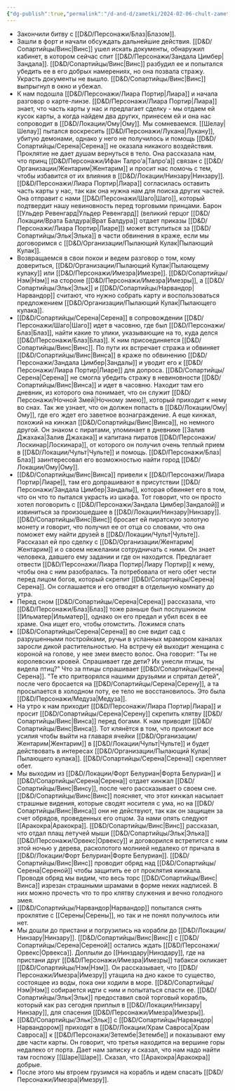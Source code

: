 ```yaml
---
{"dg-publish":true,"permalink":"/d-and-d/zametki/2024-02-06-chult-zametki-o-sessii/","created":"2024-02-19T19:15:28.492+03:00","updated":"2024-03-05T00:28:55.089+03:00"}
---
```



- Закончили битву с [[D&D/Персонажи/Блаз\|Блазом]].
- Зашли в форт и начали обсуждать дальнейшие действия. [[D&D/Сопартийцы/Винс\|Винс]] ушел искать документы, обнаружил кабинет, в котором сейчас спит [[D&D/Персонажи/Зандала Цимбер\|Зандала]]. [[D&D/Сопартийцы/Винс\|Винс]] разбудил ее и попытался убедить ее в его добрых намерениях, но она позвала стражу. Украсть документы не вышло. [[D&D/Сопартийцы/Винс\|Винс]] выпрыгнул в окно и убежал.
- К нам подошла [[D&D/Персонажи/Лиара Портир\|Лиара]] и начала разговор о карте-линзе. [[D&D/Персонажи/Лиара Портир\|Лиара]] знает, что часть карты у нас и предлагает сделку - мы отдаем ей кусок карты, а когда найдем два других, принесем ей и она нас сопроводит в [[D&D/Локации/Ому\|Ому]]. Мы сомневаемся. [[Шелау\|Шелау]] пытался воскресить [[D&D/Персонажи/Лукана\|Лукану]], убитую демонами, однако у него не получилось и помощь [[D&D/Сопартийцы/Серена\|Серена]] не оказала никакого воздействия. Проклятие не дает душам вернуться в тело. Она рассказала нам, что принц [[D&D/Персонажи/Ифан Талро’a\|Талро’a]] связан с [[D&D/Организации/Жентарим\|Жентарим]] и просит нас помочь с тем, чтобы избавится от их влияния в [[D&D/Локации/Нинзару\|Нинзару]]. [[D&D/Персонажи/Лиара Портир\|Лиара]] согласилась оставить часть карты у нас, так как она нужна нам для поиска других частей. Она отправит с нами [[D&D/Персонажи/Шаго\|Шаго]], который подтвердит нашу невиновность перед торговыми принцами. Барон [[Ульдер Ревенгард\|Ульдер Ревенгард]] (великий герцог [[D&D/Локации/Врата Балдура\|Врат Балдура]] отдает приказы [[D&D/Персонажи/Лиара Портир\|Лиаре]]) может вступиться за [[D&D/Сопартийцы/Эльк\|Элька]] в части обвинения в краже, если мы договоримся с [[D&D/Организации/Пылающий Кулак\|Пылающий Кулак]].
- Возвращаемся в свои покои и ведем разговор о том, кому довериться, [[D&D/Организации/Пылающий Кулак\|Пылающему кулаку]] или [[D&D/Персонажи/Имезра\|Имезре]]. [[D&D/Сопартийцы/Нэм\|Нэм]] на стороне [[D&D/Персонажи/Имезра\|Имезры]], а [[D&D/Сопартийцы/Эльк\|Эльк]] и [[D&D/Сопартийцы/Нарвандор\|Нарвандор]] считают, что нужно собрать карту и воспользоваться предложением [[D&D/Организации/Пылающий Кулак\|Пылающего кулака]].
- [[D&D/Сопартийцы/Серена\|Серена]] в сопровождении [[D&D/Персонажи/Шаго\|Шаго]] идет в часовню, где был [[D&D/Персонажи/Блаз\|Блаз]], найти какие то улики, указывающие на то, куда делся [[D&D/Персонажи/Блаз\|Блаз]]. К ним присоединяется [[D&D/Сопартийцы/Винс\|Винс]]. По пути их встречает стража и обвиняет [[D&D/Сопартийцы/Винс\|Винса]] в краже по обвинению [[D&D/Персонажи/Зандала Цимбер\|Зандалы]] и уводит его к [[D&D/Персонажи/Лиара Портир\|Лиаре]] для допроса. [[D&D/Сопартийцы/Серена\|Серена]] не смогла убедить стражу в невиновности [[D&D/Сопартийцы/Винс\|Винса]] и идет в часовню. Находит там его дневник, из которого она понимает, что он служит [[D&D/Персонажи/Ночной Змей\|Ночному змею]], который приходит к нему во снах. Так же узнает, что он должен попасть в [[D&D/Локации/Ому\|Ому]], где его ждет его заветное вознаграждение. А еще кинжал, похожий на кинжал [[D&D/Сопартийцы/Винс\|Винса]], но немного другой. Он знаком с пиратами, упоминает в дневнике [[Залив Джахака\|Залив Джахака]] и капитана пиратов [[D&D/Персонажи/Лоскинар\|Лоскинара]], от которого он получил очень теплый прием в [[D&D/Локации/Чульт\|Чульте]] и помощь. [[D&D/Персонажи/Блаз\|Блаз]] заинтересовал его возможностью найти город [[D&D/Локации/Ому\|Ому]].
- [[D&D/Сопартийцы/Винс\|Винса]] привели к [[D&D/Персонажи/Лиара Портир\|Лиаре]], там его допрашивают в присутствии [[D&D/Персонажи/Зандала Цимбер\|Зандалы]], которая обвиняет его в том, что он что то пытался украсть из шкафа. Тот говорит, что он просто хотел поговорить с [[D&D/Персонажи/Зандала Цимбер\|Зандалой]] и извиниться за произошедшее в [[D&D/Локации/Нинзару\|Нинзару]]. [[D&D/Сопартийцы/Винс\|Винс]] бросает ей пиратскую золотую монету и говорит, что получил ее от отца со словами, что она поможет ему найти друзей в [[D&D/Локации/Чульт\|Чульте]]. Рассказал ей про сделку с [[D&D/Организации/Жентарим\|Жентарим]] и о своем нежелании сотрудничать с ними. Он знает человека, давшего ему задании и где он находится. Предлагает отвести [[D&D/Персонажи/Лиара Портир\|Лиару Портир]] к нему, чтобы она с ним разобралась. Та потребовала от него обет чести перед лицом богов, который скрепит [[D&D/Сопартийцы/Серена\|Серена]]. Он соглашается и его отводят в отдельную комнату до утра.
- Перед сном [[D&D/Сопартийцы/Серена\|Серена]] рассказала, что [[D&D/Персонажи/Блаз\|Блаз]] тоже раньше был послушником [[Ильматер\|Ильматер]], однако он его предал и убил всех в ее храме. Она ищет его, чтобы отомстить. Ложимся спать
- [[D&D/Сопартийцы/Серена\|Серена]] во сне видит сад с разрушенными постройками, ручьи в усланных мрамором каналах заросли дикой растительностью. На встречу ей выходит женщина с короной на голове, у нее змеи вместо волос. Она говорит: "Ты не королевских кровей. Спрашивает где дети? Их унесли птицы, ты видела птиц?" Что за птицы спрашивает [[D&D/Сопартийцы/Серена\|Серена]]. "Те кто притворялся нашими друзьями и спрятал детей", после чего бросается на [[D&D/Сопартийцы/Серена\|Серену]], а та просыпается в холодном поту, ее тело не восстановилось. Это была [[D&D/Персонажи/Медуза\|Медуза]].
- На утро к нам приходит [[D&D/Персонажи/Лиара Портир\|Лиара]] и просит [[D&D/Сопартийцы/Серена\|Серену]] скрепить клятву [[D&D/Сопартийцы/Винс\|Винса]] перед богами. К нам приводят [[D&D/Сопартийцы/Винс\|Винса]]. Тот клянётся в том, что приложит все усилия чтобы выйти на главаря ячейки [[D&D/Организации/Жентарим\|Жентарим]] в [[D&D/Локации/Чульт\|Чульте]] и будет действовать в интересах [[D&D/Организации/Пылающий Кулак\|Пылающего кулака]].  [[D&D/Сопартийцы/Серена\|Серена]] скрепляет обет.
- Мы выходим из [[D&D/Локации/Форт Белуриан\|Форта Белуриан]] и [[D&D/Сопартийцы/Серена\|Серена]] отдает кинжал [[D&D/Сопартийцы/Винс\|Винсу]], после чего рассказывает о своем сне. [[D&D/Сопартийцы/Винс\|Винс]] поясняет, что этот кинжал насылает страшные видения, которые сводят носителя с ума, но на [[D&D/Сопартийцы/Винс\|Винса]] они не действуют, так как он защищен за счет обрядов, проведенных его отцом. За нами опять следуют [[Аракокра\|Аракокра]]. [[D&D/Сопартийцы/Винс\|Винс]] рассказал, что отдал плащ летучей мыши [[D&D/Сопартийцы/Эльк\|Элька]] [[D&D/Персонажи/Орвекс\|Орвексу]] и договорился встретится с ним этой ночью у дерева, расколотого молнией недалеко от причала в [[D&D/Локации/Форт Белуриан\|Форте Белуриан]]. [[D&D/Сопартийцы/Винс\|Винс]] проводит обряд над [[D&D/Сопартийцы/Серена\|Сереной]] чтобы защитить ее от проклятия кинжала. Проводя обряд мы видим, что весь торс [[D&D/Сопартийцы/Винс\|Винса]] изрезан страшными шрамами в форме неких надписей. В них можно прочесть что то про клятву служения и вечно голодного змея.
- [[D&D/Сопартийцы/Нарвандор\|Нарвандор]] попытался снять проклятие с [[Серены\|Серены]], но так и не понял получилось или нет.
- Мы дошли до пристани и погрузились на корабли до [[D&D/Локации/Нинзару\|Нинзару]]. [[D&D/Сопартийцы/Винс\|Винс]] с [[D&D/Сопартийцы/Серена\|Сереной]] остались ждать [[D&D/Персонажи/Орвекс\|Орвекса]]. Доплыли до [[Нинздару\|Нинздару]], где на пристани друг [[D&D/Персонажи/Имезра\|Имезры]] табакси окликает [[D&D/Сопартийцы/Нэм\|Нэм]]. Он рассказывает, что [[D&D/Персонажи/Имезра\|Имезру]] утащила на дно какое то существо, состоящее из воды, пока они ходили в море. [[D&D/Сопартийцы/Нэм\|Нэм]] собирается идти с ним и попытаться спасти ее. [[D&D/Сопартийцы/Эльк\|Эльк]] предоставил свой торговый корабль, который как раз сегодня приплыл в [[D&D/Локации/Нинзару\|Нинзару]], для спасения [[D&D/Персонажи/Имезра\|Имезры]].
- [[D&D/Сопартийцы/Эльк\|Эльк]] с [[D&D/Сопартийцы/Нарвандор\|Нарвандором]] приходят в [[D&D/Локации/Храм Савроса\|Храм Савроса]] к [[D&D/Персонажи/Зетембе\|Зетембе]] и показывают ему две части карты. Он говорит, что третья находится на вершине горы недалеко от порта. Дает нам записку и сказал, что нам надо найти там госпожу [[Шаре\|Шаре]]. Сказал, что [[Аракокра\|Аракокра]] добрые. 
- После этого мы втроем грузимся на корабль и идем спасать [[D&D/Персонажи/Имезра\|Имезру]].